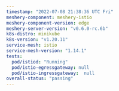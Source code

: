 ```yaml
---
timestamp: "2022-07-08 21:38:36 UTC Fri"
meshery-component: meshery-istio
meshery-component-version: edge
meshery-server-version: "v0.6.0-rc.6b"
k8s-distro: minikube
k8s-version: "v1.20.11"
service-mesh: istio
service-mesh-version: "1.14.1"
tests:
  pod/istiod: "Running"
  pod/istio-egressgateway: null
  pod/istio-ingressgateway:  null
overall-status: "passing"
---
```

